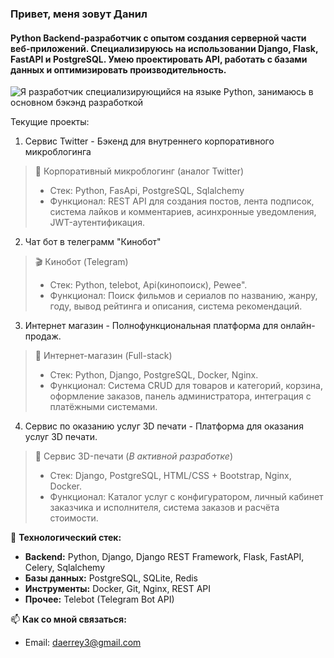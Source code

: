 ###  Привет, меня зовут Данил
#### Python Backend-разработчик с опытом создания серверной части веб-приложений. Специализируюсь на использовании Django, Flask, FastAPI и PostgreSQL. Умею проектировать API, работать с базами данных и оптимизировать производительность.
![Я разработчик специализирующийся на языке Python, занимаюсь в основном бэкэнд разработкой](https://shadowcraft.online/forum/uploads/monthly_2020_08/13052.gif.8dd04cf800cf39d67ca85f5ebe68df1c.gif)

Текущие проекты:
1. Сервис Twitter - Бэкенд для внутреннего корпоративного микроблогинга
> 🏢 Корпоративный микроблогинг (аналог Twitter)
>  * Стек: Python, FasApi, PostgreSQL, Sqlalchemy
>  * Функционал: REST API для создания постов, лента подписок, система лайков и комментариев, асинхронные уведомления, JWT-аутентификация.
2. Чат бот в телеграмм "Кинобот"
> 🎬 Кинобот (Telegram)
> * Стек: Python, telebot, Api(кинопоиск), Pewee".
> * Функционал: Поиск фильмов и сериалов по названию, жанру, году, вывод рейтинга и описания, система рекомендаций.
3. Интернет магазин - Полнофункциональная платформа для онлайн-продаж.
> 🛒 Интернет-магазин (Full-stack)
> * Стек: Python, Django, PostgreSQL, Docker, Nginx.
> * Функционал: Система CRUD для товаров и категорий, корзина, оформление заказов, панель администратора, интеграция с платёжными системами.
4. Сервис по оказанию услуг 3D печати - Платформа для оказания услуг 3D печати.
> 🔧 Сервис 3D-печати (*В активной разработке*)
> * Cтек: Django, PostgreSQL, HTML/CSS + Bootstrap, Nginx, Docker.
> * Функционал: Каталог услуг с конфигуратором, личный кабинет заказчика и исполнителя, система заказов и расчёта стоимости.



🧰 **Технологический стек:**
*   **Backend:** Python, Django, Django REST Framework, Flask, FastAPI, Celery, Sqlalchemy
*   **Базы данных:** PostgreSQL, SQLite, Redis
*   **Инструменты:** Docker, Git, Nginx, REST API
*   **Прочее:** Telebot (Telegram Bot API)

📫 **Как со мной связаться:**
*   Email: daerrey3@gmail.com



